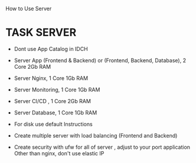How to Use Server

# TASK SERVER


- Dont use App Catalog in IDCH

- Server App (Frontend & Backend) or (Frontend, Backend, Database), 2 Core 2Gb RAM

- Server Nginx, 1 Core 1Gb RAM

- Server Monitoring, 1 Core 1Gb RAM

- Server CI/CD , 1 Core 2Gb RAM

- Server Database, 1 Core 1Gb RAM

- For disk use default Instructions

- Create multiple server with load balancing (Frontend and Backend)

- Create security with ufw for all of server , adjust to your port application
Other than nginx, don't use elastic IP
